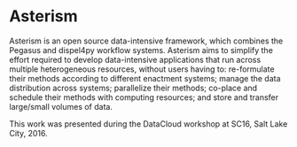 # Asterism
Asterism is an open source data-intensive framework, which combines the Pegasus and dispel4py workflow systems. Asterism aims to simplify the effort required to develop data-intensive applications that run across multiple heterogeneous resources, without users having to: re-formulate their methods according to different enactment systems; manage the data distribution across systems; parallelize their methods; co-place and schedule their methods with computing resources; and store and transfer large/small volumes of data.

This work was presented during the DataCloud workshop at SC16, Salt Lake City, 2016. 
